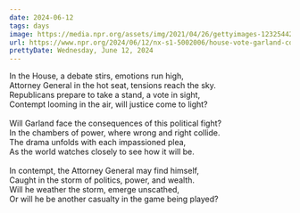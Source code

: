 ```yaml
---
date: 2024-06-12
tags: days
image: https://media.npr.org/assets/img/2021/04/26/gettyimages-1232544228-254cb2a34f99b50f2d664a83859887674fa211e4.jpg
url: https://www.npr.org/2024/06/12/nx-s1-5002006/house-vote-garland-contempt
prettyDate: Wednesday, June 12, 2024
---
```

In the House, a debate stirs, emotions run high,<br>Attorney General in the hot seat, tensions reach the sky.<br>Republicans prepare to take a stand, a vote in sight,<br>Contempt looming in the air, will justice come to light?<br><br>Will Garland face the consequences of this political fight?<br>In the chambers of power, where wrong and right collide.<br>The drama unfolds with each impassioned plea,<br>As the world watches closely to see how it will be.<br><br>In contempt, the Attorney General may find himself,<br>Caught in the storm of politics, power, and wealth.<br>Will he weather the storm, emerge unscathed,<br>Or will he be another casualty in the game being played?